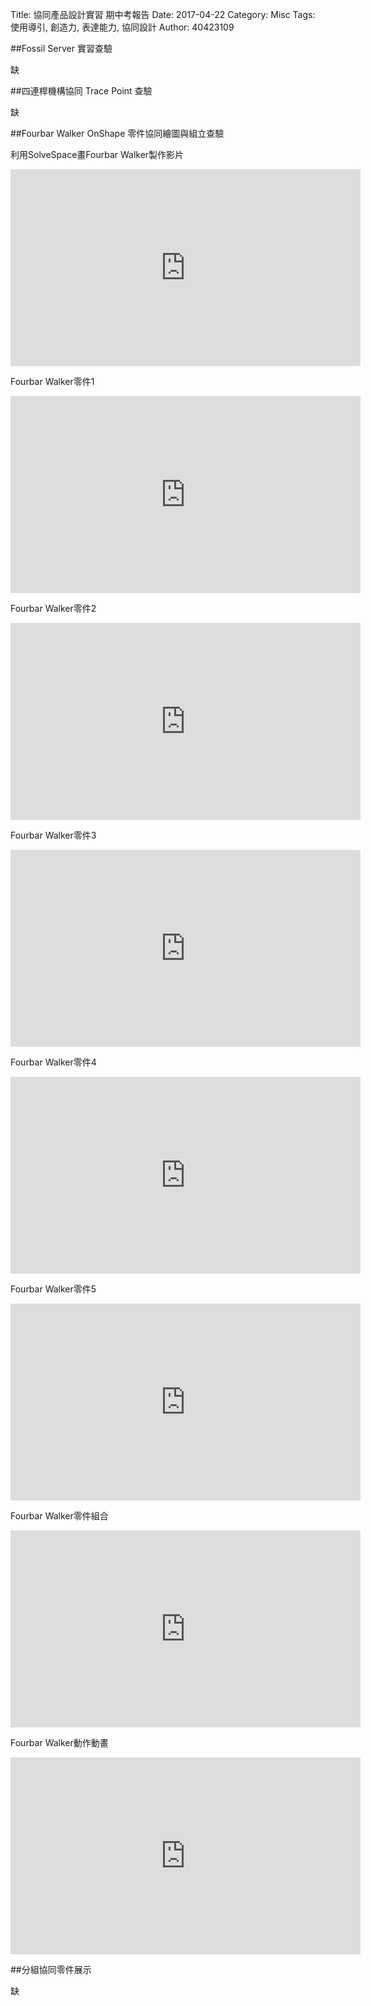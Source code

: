 Title: 協同產品設計實習 期中考報告
Date: 2017-04-22 
Category: Misc
Tags: 使用導引, 創造力, 表達能力, 協同設計
Author: 40423109


<!-- PELICAN_END_SUMMARY -->

##Fossil Server 實習查驗

缺

##四連桿機構協同 Trace Point 查驗

缺


##Fourbar Walker OnShape 零件協同繪圖與組立查驗

利用SolveSpace畫Fourbar Walker製作影片

<iframe width="560" height="315" src="https://www.youtube.com/embed/4tcnQNIbOiY" frameborder="0" allowfullscreen></iframe>

Fourbar Walker零件1

<iframe width="560" height="315" src="https://www.youtube.com/embed/jtGI5d98kFU" frameborder="0" allowfullscreen></iframe>

Fourbar Walker零件2

<iframe width="560" height="315" src="https://www.youtube.com/embed/Nhzg3TDj0T8" frameborder="0" allowfullscreen></iframe>

Fourbar Walker零件3

<iframe width="560" height="315" src="https://www.youtube.com/embed/ZzEr5wQwMn4" frameborder="0" allowfullscreen></iframe>

Fourbar Walker零件4

<iframe width="560" height="315" src="https://www.youtube.com/embed/1oKrKBjlY4A" frameborder="0" allowfullscreen></iframe>

Fourbar Walker零件5

<iframe width="560" height="315" src="https://www.youtube.com/embed/NG2Xtqmd9Rw" frameborder="0" allowfullscreen></iframe>

Fourbar Walker零件組合

<iframe width="560" height="315" src="https://www.youtube.com/embed/NDFdlX5mu0U" frameborder="0" allowfullscreen></iframe>

Fourbar Walker動作動畫

<iframe width="560" height="315" src="https://www.youtube.com/embed/LSW63yNknYE" frameborder="0" allowfullscreen></iframe>

##分組協同零件展示

缺


